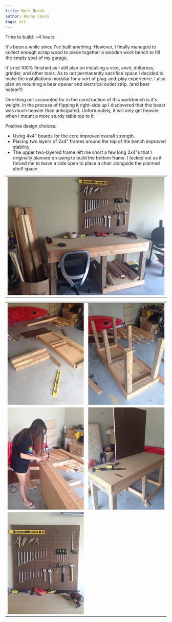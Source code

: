 ```yaml
---
title: Work Bench
author: Kenny Cason
tags: art
---
```


Time to build: ~4 hours

It's been a while since I've built anything. However, I finally managed to collect enough scrap wood to piece together a wooden work bench to fill the empty spot of my garage.

It's not 100% finished as I still plan on installing a vice, anvil, drillpress, grinder, and other tools. As to not permanently sacrifice space I decided to make the installations modular for a sort of plug-and-play experience. I also plan on mounting a beer opener and electrical outlet strip. (and beer holder?)

One thing not accounted for in the construction of this workbench is it's weight. In the process of flipping it right-side up I discovered that this beast was much heavier than anticipated. Unfortunately, it will only get heavier when I mount a more sturdy table top to it.

Positive design choices:
- Using 4x4" boards for the core improved overall strength.
- Placing two layers of 2x4" frames around the top of the bench improved stability.
- The upper two-layered frame left me short a few long 2x4"s that I originally planned on using to build the bottom frame. I lucked out as it forced me to leave a side open to place a chair alongside the planned shelf space.

<table>
<tr>
<td>
   <img src="/images/workbench/workbench6.jpg" width="600"/>
</td>
</tr>
</table>

<table>
<tr>
<td>
   <img src="/images/workbench/workbench1.jpg" width="300"/>
</td><td>
   <img src="/images/workbench/workbench2.jpg" width="300"/>
</td>
</tr>
<tr>
<td>
   <img src="/images/workbench/workbench4.jpg" width="300"/>
</td><td>
   <img src="/images/workbench/workbench5.jpg" width="300"/>
</td>
</tr>
<tr>
<td>
   <img src="/images/workbench/workbench7.jpg" width="300"/>
</td><td>
</td>
</tr>
</table>
